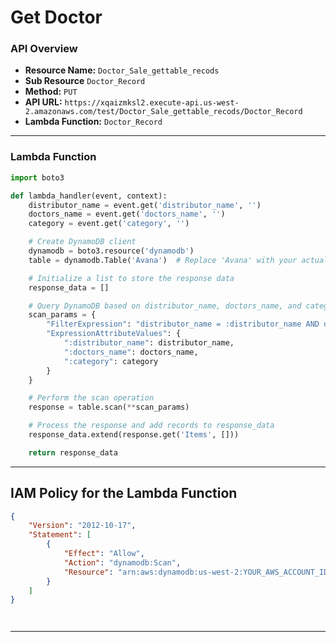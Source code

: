 # Get Doctor

### API Overview
- **Resource Name:** `Doctor_Sale_gettable_recods`
- **Sub Resource** `Doctor_Record`
- **Method:** `PUT`
- **API URL:** `https://xqaizmksl2.execute-api.us-west-2.amazonaws.com/test/Doctor_Sale_gettable_recods/Doctor_Record`
- **Lambda Function:** `Doctor_Record`

---


### Lambda Function
```python
import boto3

def lambda_handler(event, context):
    distributor_name = event.get('distributor_name', '')
    doctors_name = event.get('doctors_name', '')
    category = event.get('category', '')

    # Create DynamoDB client
    dynamodb = boto3.resource('dynamodb')
    table = dynamodb.Table('Avana')  # Replace 'Avana' with your actual table name

    # Initialize a list to store the response data
    response_data = []

    # Query DynamoDB based on distributor_name, doctors_name, and category
    scan_params = {
        "FilterExpression": "distributor_name = :distributor_name AND doctorsname = :doctors_name AND category = :category",
        "ExpressionAttributeValues": {
            ":distributor_name": distributor_name,
            ":doctors_name": doctors_name,
            ":category": category
        }
    }

    # Perform the scan operation
    response = table.scan(**scan_params)

    # Process the response and add records to response_data
    response_data.extend(response.get('Items', []))

    return response_data
```


---

## IAM Policy for the Lambda Function

```json
{
    "Version": "2012-10-17",
    "Statement": [
        {
            "Effect": "Allow",
            "Action": "dynamodb:Scan",
            "Resource": "arn:aws:dynamodb:us-west-2:YOUR_AWS_ACCOUNT_ID:table/Avana"
        }
    ]
}




```
---
